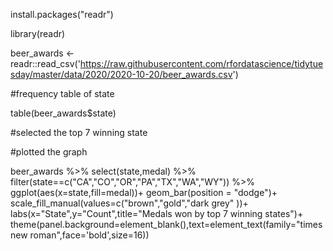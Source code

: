 install.packages("readr")

library(readr)

beer_awards <- readr::read_csv('https://raw.githubusercontent.com/rfordatascience/tidytuesday/master/data/2020/2020-10-20/beer_awards.csv')

#frequency table of state

table(beer_awards$state)

#selected the top 7 winning state


#plotted the graph


beer_awards %>%
    select(state,medal) %>%
    filter(state==c("CA","CO","OR","PA","TX","WA","WY")) %>%
    ggplot(aes(x=state,fill=medal))+
    geom_bar(position = "dodge")+
    scale_fill_manual(values=c("brown","gold","dark grey" ))+
    labs(x="State",y="Count",title="Medals won by top 7 winning states")+
    theme(panel.background=element_blank(),text=element_text(family="times new roman",face='bold',size=16))
    
